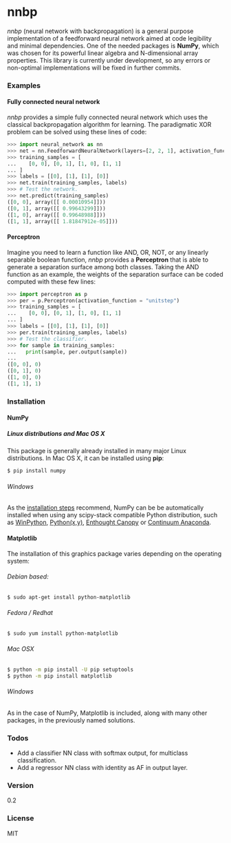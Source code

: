 # nnbp
*nnbp* (neural network with backpropagation) is a general purpose implementation of a feedforward neural network aimed at code legibility and minimal dependencies. One of the  needed packages is **NumPy**, which was chosen for its powerful linear algebra and N-dimensional array properties. This library is currently under development, so any errors or non-optimal implementations will be fixed in further commits.

### Examples
#### Fully connected neural network
*nnbp* provides a simple fully connected neural network which uses the classical backpropagation algorithm for learning. The paradigmatic XOR problem can be solved using these lines of code:

```python
>>> import neural_network as nn
>>> net = nn.FeedforwardNeuralNetwork(layers=[2, 2, 1], activation_function="tanh")
>>> training_samples = [
...    [0, 0], [0, 1], [1, 0], [1, 1]
... ]
>>> labels = [[0], [1], [1], [0]]
>>> net.train(training_samples, labels)
>>> # Test the network.
>>> net.predict(training_samples)
([0, 0], array([[ 0.00010954]]))
([0, 1], array([[ 0.99643299]]))
([1, 0], array([[ 0.99648988]]))
([1, 1], array([[ 1.81847912e-05]]))
```

#### Perceptron
Imagine you need to learn a function like AND, OR, NOT, or any linearly separable boolean function, *nnbp* provides a **Perceptron** that is able to generate a separation surface among both classes. Taking the AND function as an example, the weights of the separation surface can be coded computed with these few lines:

```python
>>> import perceptron as p
>>> per = p.Perceptron(activation_function = "unitstep")
>>> training_samples = [
...    [0, 0], [0, 1], [1, 0], [1, 1]
... ]
>>> labels = [[0], [1], [1], [0]]
>>> per.train(training_samples, labels)
>>> # Test the classifier.
>>> for sample in training_samples:
...   print(sample, per.output(sample))
...
([0, 0], 0)
([0, 1], 0)
([1, 0], 0)
([1, 1], 1)
```

### Installation
#### NumPy
##### Linux distributions and Mac OS X
This package is generally already installed in many major Linux distributions. In Mac OS X, it can be installed using **pip**:
```sh
$ pip install numpy
```
###### Windows
As the [installation steps](https://docs.scipy.org/doc/numpy-1.10.0/user/install.html#windows) recommend, NumPy can be be automatically installed when using any scipy-stack compatible Python distribution, such as [WinPython](https://winpython.github.io/), [Python(x,y)](https://python-xy.github.io/), [Enthought Canopy](https://www.enthought.com/products/canopy/) or [Continuum Anaconda](https://www.continuum.io/downloads).

#### Matplotlib
The installation of this graphics package varies depending on the operating system:
###### Debian based:
```sh
$ sudo apt-get install python-matplotlib
```
###### Fedora / Redhat
```sh
$ sudo yum install python-matplotlib
```
###### Mac OSX
```sh
$ python -m pip install -U pip setuptools
$ python -m pip install matplotlib
```
###### Windows
As in the case of NumPy, Matplotlib is included, along with many other packages, in the previously named solutions.

### Todos
  - Add a classifier NN class with softmax output, for multiclass classification.
  - Add a regressor NN class with identity as AF in output layer.

### Version
0.2

### License
MIT
